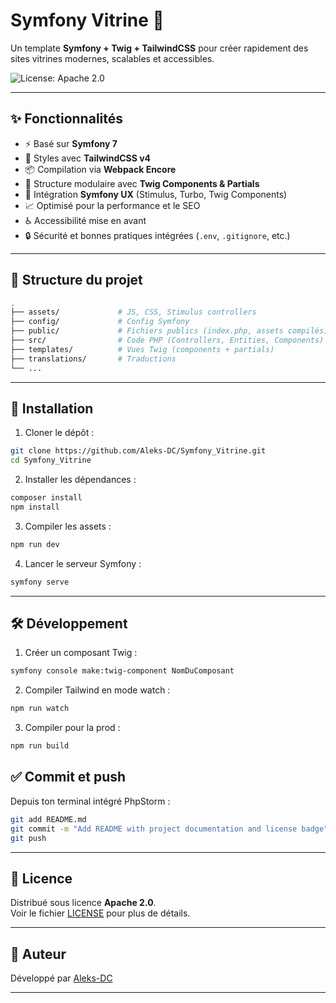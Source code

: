 # Symfony Vitrine 🚀

Un template **Symfony + Twig + TailwindCSS** pour créer rapidement des sites vitrines modernes, scalables et accessibles.

![License: Apache 2.0](https://img.shields.io/badge/License-Apache%202.0-blue.svg)

---

## ✨ Fonctionnalités
- ⚡️ Basé sur **Symfony 7**
- 🎨 Styles avec **TailwindCSS v4**
- 📦 Compilation via **Webpack Encore**
- 🧩 Structure modulaire avec **Twig Components & Partials**
- 🚀 Intégration **Symfony UX** (Stimulus, Turbo, Twig Components)
- 📈 Optimisé pour la performance et le SEO
- ♿ Accessibilité mise en avant
- 🔒 Sécurité et bonnes pratiques intégrées (`.env`, `.gitignore`, etc.)

---

## 📂 Structure du projet
```bash
.
├── assets/             # JS, CSS, Stimulus controllers
├── config/             # Config Symfony
├── public/             # Fichiers publics (index.php, assets compilés)
├── src/                # Code PHP (Controllers, Entities, Components)
├── templates/          # Vues Twig (components + partials)
├── translations/       # Traductions
└── ...
```

---

## 🚀 Installation
1. Cloner le dépôt :
```bash
git clone https://github.com/Aleks-DC/Symfony_Vitrine.git
cd Symfony_Vitrine
```

2. Installer les dépendances :
```bash
composer install
npm install
```

3. Compiler les assets :
```bash
npm run dev
```

4. Lancer le serveur Symfony :
```bash
symfony serve
```

---

## 🛠️ Développement
1. Créer un composant Twig :
```bash
symfony console make:twig-component NomDuComposant
```

2. Compiler Tailwind en mode watch :
```bash
npm run watch
```

3. Compiler pour la prod :
```bash
npm run build
```

## ✅ Commit et push
Depuis ton terminal intégré PhpStorm :
```bash
git add README.md
git commit -m "Add README with project documentation and license badge"
git push
```

---

## 📜 Licence
Distribué sous licence **Apache 2.0**.  
Voir le fichier [LICENSE](./LICENSE) pour plus de détails.

---

## 👤 Auteur
Développé par [Aleks-DC](https://github.com/Aleks-DC)

---


